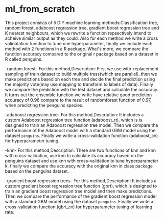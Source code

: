 # ml_from_scratch
This project consists of 5 DIY machine learning methods:Classification tree, random forest, adaboost regression tree, gradient boost regression tree and K nearest neighbours, which we rewrite a function repsectively intend to acheive similar output as they could. Also for each method we write a cross validatation function to tune one hyperparameter, finally we include each method with 2 functions in a R package. What's more, we compare the function accuracy compared to the original r package based on a dataset in R called penguins.

-random forest-
For this method,Description: First we use with-replacement sampling of train dataset to build multiple tress(which are parallel), then we make predictions based on each tree and decide the final prediction using the majority vote(may use mapping to transform to labels of data). Finally we compare the prediction with the test dataset and calculate the accuracy.
It turns out the ensemble function we write have relative good prediction accuracy of 0.96 compare to the result of randomforest function of  0.97, when predicting the penguins species.

-adaboost regression tree-
For this method,Description: It includes a custom Adaboost regression tree function (adaboost_rt), which is is designed to train an Adaboost regression tree model. Then we compare the performance of the Adaboost model with a standard GBM model using the dataset `penguins`. Finally we write a cross-validation function (adaboost_cv) for hyperparameter tuning. 

-knn-
For this method,Description: There are two functions of knn and knn with cross-validation, use knn to calculate its accuracy based on the penguins dataset and use knn with cross-validation to tune hyperparameter k, finally we compare the accuracy with the original knn in class package based on the penguins dataset. 

-gradient boost regression trees-
For this method,Description: It includes a custom gradient boost regression tree function (gbrt), which is designed to train an gradient boost regression tree model and then make predictions. Then we compare the performance of the gradient boost regression model with a standard GBM model using the dataset `penguins`. Finally we write a cross-validation function (gbrt_cv) for hyperparameter tuning of learning rate. 
